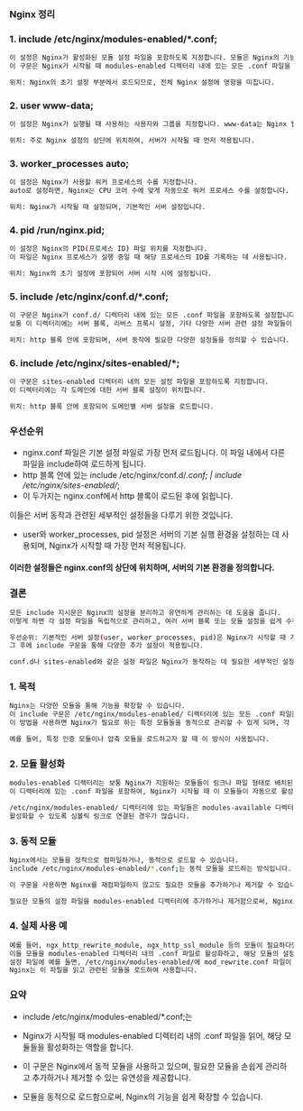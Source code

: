 
### Nginx 정리

### 1. include /etc/nginx/modules-enabled/*.conf;
```bash
이 설정은 Nginx가 활성화된 모듈 설정 파일을 포함하도록 지정합니다. 모듈은 Nginx의 기능을 확장하는 데 사용됩니다.
이 구문은 Nginx가 시작될 때 modules-enabled 디렉터리 내에 있는 모든 .conf 파일을 로드하여 활성화합니다.

위치: Nginx의 초기 설정 부분에서 로드되므로, 전체 Nginx 설정에 영향을 미칩니다.
```

### 2. user www-data;
```bash
이 설정은 Nginx가 실행될 때 사용하는 사용자와 그룹을 지정합니다. www-data는 Nginx 웹 서버 프로세스가 사용하는 기본 사용자입니다.

위치: 주로 Nginx 설정의 상단에 위치하여, 서버가 시작될 때 먼저 적용됩니다.
```

### 3. worker_processes auto;
```bash
이 설정은 Nginx가 사용할 워커 프로세스의 수를 지정합니다.
auto로 설정하면, Nginx는 CPU 코어 수에 맞게 자동으로 워커 프로세스 수를 설정합니다.

위치: Nginx가 시작될 때 설정되며, 기본적인 서버 설정입니다.
```
### 4. pid /run/nginx.pid;
```bash
이 설정은 Nginx의 PID(프로세스 ID) 파일 위치를 지정합니다.
이 파일은 Nginx 프로세스가 실행 중일 때 해당 프로세스의 ID를 기록하는 데 사용됩니다.

위치: Nginx의 초기 설정에 포함되어 서버 시작 시에 설정됩니다.
```
### 5. include /etc/nginx/conf.d/*.conf;
```bash
이 구문은 Nginx가 conf.d/ 디렉터리 내에 있는 모든 .conf 파일을 포함하도록 설정합니다.
보통 이 디렉터리에는 서버 블록, 리버스 프록시 설정, 기타 다양한 서버 관련 설정 파일들이 포함됩니다.

위치: http 블록 안에 포함되며, 서버 동작에 필요한 다양한 설정들을 정의할 수 있습니다.
```

### 6. include /etc/nginx/sites-enabled/*;
```bash
이 구문은 sites-enabled 디렉터리 내의 모든 설정 파일을 포함하도록 지정합니다.
이 디렉터리에는 각 도메인에 대한 서버 블록 설정이 위치합니다.

위치: http 블록 안에 포함되어 도메인별 서버 설정을 로드합니다.
```

### 우선순위

- nginx.conf 파일은 기본 설정 파일로 가장 먼저 로드됩니다. 이 파일 내에서 다른 파일을 include하여 로드하게 됩니다.
- http 블록 안에 있는 include /etc/nginx/conf.d/*.conf; | include /etc/nginx/sites-enabled/*;
- 이 두가지는 nginx.conf에서 http 블록이 로드된 후에 읽힙니다.

이들은 서버 동작과 관련된 세부적인 설정들을 다루기 위한 것입니다.

- user와 worker_processes, pid 설정은 서버의 기본 실행 환경을 설정하는 데 사용되며, Nginx가 시작할 때 가장 먼저 적용됩니다.

#### 이러한 설정들은 nginx.conf의 상단에 위치하며, 서버의 기본 환경을 정의합니다.

### 결론

```bash
모든 include 지시문은 Nginx의 설정을 분리하고 유연하게 관리하는 데 도움을 줍니다.
이렇게 하면 각 설정 파일을 독립적으로 관리하고, 여러 서버 블록 또는 모듈 설정을 쉽게 수정할 수 있습니다.

우선순위: 기본적인 서버 설정(user, worker_processes, pid)은 Nginx가 시작할 때 가장 먼저 읽고 적용되며,
그 후에 include 구문을 통해 다양한 추가 설정이 적용됩니다.

conf.d나 sites-enabled와 같은 설정 파일은 Nginx가 동작하는 데 필요한 세부적인 설정을 정의합니다.

```


### 1. 목적

```bash
Nginx는 다양한 모듈을 통해 기능을 확장할 수 있습니다.
이 include 구문은 /etc/nginx/modules-enabled/ 디렉터리에 있는 모든 .conf 파일을 로드하여, 해당 모듈들을 활성화하는 역할을 합니다.
이 방법을 사용하면 Nginx가 필요로 하는 특정 모듈들을 동적으로 관리할 수 있게 되며, 각 모듈은 .conf 파일을 통해 활성화됩니다.

예를 들어, 특정 인증 모듈이나 압축 모듈을 로드하고자 할 때 이 방식이 사용됩니다.
```
### 2. 모듈 활성화

```bash
modules-enabled 디렉터리는 보통 Nginx가 지원하는 모듈들이 링크나 파일 형태로 배치된 디렉터리입니다.
이 디렉터리에 있는 .conf 파일을 포함하여, Nginx가 시작될 때 이 모듈들이 자동으로 활성화됩니다.

/etc/nginx/modules-enabled/ 디렉터리에 있는 파일들은 modules-available 디렉터리에 있는 모듈들을
활성화할 수 있도록 심볼릭 링크로 연결된 경우가 많습니다.
```
### 3. 동적 모듈

```bash
Nginx에서는 모듈을 정적으로 컴파일하거나, 동적으로 로드할 수 있습니다.
include /etc/nginx/modules-enabled/*.conf;는 동적 모듈을 로드하는 방식입니다.

이 구문을 사용하면 Nginx를 재컴파일하지 않고도 필요한 모듈을 추가하거나 제거할 수 있습니다.

필요한 모듈의 설정 파일을 modules-enabled 디렉터리에 추가하거나 제거함으로써, Nginx 설정을 유연하게 관리할 수 있습니다.
```
### 4. 실제 사용 예

```bash
예를 들어, ngx_http_rewrite_module, ngx_http_ssl_module 등의 모듈이 필요하다면,
이들 모듈을 modules-enabled 디렉터리 내의 .conf 파일로 활성화하고, 해당 모듈의 설정을 포함할 수 있습니다.
설정 파일에 예를 들면, /etc/nginx/modules-enabled/에 mod_rewrite.conf 파일이 있을 경우,
Nginx는 이 파일을 읽고 관련된 모듈을 로드하여 사용합니다.
```
### 요약

- include /etc/nginx/modules-enabled/*.conf;는
- Nginx가 시작될 때 modules-enabled 디렉터리 내의 .conf 파일을 읽어, 해당 모듈들을 활성화하는 역할을 합니다.

- 이 구문은 Nginx에서 동적 모듈을 사용하고 있으며, 필요한 모듈을 손쉽게 관리하고 추가하거나 제거할 수 있는 유연성을 제공합니다.
- 모듈을 동적으로 로드함으로써, Nginx의 기능을 쉽게 확장할 수 있습니다.
